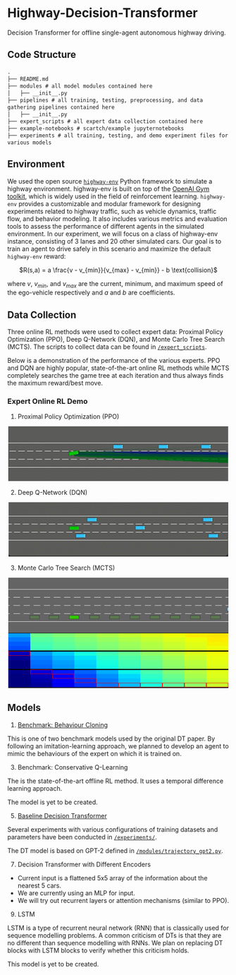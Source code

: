 # Highway-Decision-Transformer
Decision Transformer for offline single-agent autonomous highway driving.

## Code Structure
```
.
├── README.md
├── modules # all model modules contained here
│   ├── __init__.py
├── pipelines # all training, testing, preprocessing, and data gathering pipelines contained here
│   ├── __init__.py
├── expert_scripts # all expert data collection contained here
├── example-notebooks # scartch/example jupyternotebooks
├── experiments # all training, testing, and demo experiment files for various models
```

## Environment
We used the open source [```highway-env```](https://highway-env.readthedocs.io/en/latest/ "highway-env") Python framework to simulate a highway environment. highway-env is built on top of the [OpenAI Gym toolkit](https://github.com/openai/gym), which is widely used in the field of reinforcement learning. ```highway-env``` provides a customizable and modular framework for designing experiments related to highway traffic, such as vehicle dynamics, traffic flow, and behavior modeling. It also includes various metrics and evaluation tools to assess the performance of different agents in the simulated environment. In our experiment, we will focus on a class of highway-env instance, consisting of 3 lanes and 20 other simulated cars. Our goal is to train an agent to drive safely in this scenario and maximize the default ```highway-env``` reward:

<p align="center">
$R(s,a) = a \frac{v - v_{min}}{v_{max} - v_{min}} - b \text{collision}$
</p>

where $v$, $v_{min}$, and $v_{max}$ are the current, minimum, and maximum speed of the ego-vehicle respectively and $a$ and $b$ are coefficients.

## Data Collection
Three online RL methods were used to collect expert data: Proximal Policy Optimization (PPO), Deep Q-Network (DQN), and Monte Carlo Tree Search (MCTS). The scripts to collect data can be found in [```/expert_scripts```](/expert_scripts).

Below is a demonstration of the performance of the various experts. PPO and DQN are highly popular, state-of-the-art online RL methods while MCTS completely searches the game tree at each iteration and thus always finds the maximum reward/best move.

### Expert Online RL Demo
1. Proximal Policy Optimization (PPO)
<p align="center">
<img
     src="figures/PPO.gif"
     width="500"
     >
</p>

2. Deep Q-Network (DQN)
<p align="center">
<img
     src="figures/DQN.gif"
     width="500"
     >
</p>

3. Monte Carlo Tree Search (MCTS)
<p align="center">
<img
     src="figures/MCTS.gif"
     width="500"
     >
</p>

## Models
1. [Benchmark: Behaviour Cloning](/modules/behaviour_cloning.py)

This is one of two benchmark models used by the original DT paper. By following an imitation-learning approach, we planned to develop an agent to mimic the behaviours of the expert on which it is trained on.

3. Benchmark: Conservative Q-Learning

The is the state-of-the-art offline RL method. It uses a temporal difference learning approach.

The model is yet to be created.

5. [Baseline Decision Transformer](/modules/decision_transformer.py)

Several experiments with various configurations of training datasets and parameters have been conducted in [```/experiments/```](/experiments).

The DT model is based on GPT-2 defined in [```/modules/trajectory_gpt2.py```](/modules/trajectory_gpt2.py).

7. Decision Transformer with Different Encoders

* Current input is a flattened 5x5 array of the information about the nearest 5 cars.
* We are currently using an MLP for input.
* We will try out recurrent layers or attention mechanisms (similar to PPO).

9. LSTM

LSTM is a type of recurrent neural network (RNN) that is classically used for sequence modelling problems. A common criticism of DTs is that they are no different than sequence modelling with RNNs. We plan on replacing DT blocks with LSTM blocks to verify whether this criticism holds.

This model is yet to be created.
